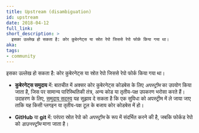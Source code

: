 ```yaml
---
title: Upstream (disambiguation)
id: upstream
date: 2018-04-12
full_link: 
short_description: >
  इसका उल्लेख हो सकता है: कोर कुबेरनेट्स या स्रोत रेपो जिससे रेपो फोर्क किया गया था।
aka: 
tags:
- community
---
```

 इसका उल्लेख हो सकता है: कोर कुबेरनेट्स या स्रोत रेपो जिससे रेपो फोर्क किया गया था।

<!--more--> 

* **कुबेरनेट्स समुदाय** में: बातचीत में अक्सर कोर कुबेरनेट्स कोडबेस के लिए *अपस्ट्रीम* का उपयोग किया जाता है, जिस पर सामान्य पारिस्थितिकी तंत्र, अन्य कोड या तृतीय-पक्ष उपकरण भरोसा करते हैं। उदाहरण के लिए, [समुदाय सदस्य](#term-member) यह सुझाव दे सकता है कि एक सुविधा को अपस्ट्रीम में ले जाया जाए ताकि यह किसी प्लगइन या तृतीय-पक्ष टूल के बजाय कोर कोडबेस में हो।

* **GitHub** या **git** में: परंपरा स्रोत रेपो को *अपस्ट्रीम* के रूप में संदर्भित करने की है, जबकि फोर्कड रेपो को *डाउनस्ट्रीम* माना जाता है।